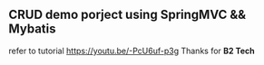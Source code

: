 ## CRUD demo porject using SpringMVC && Mybatis

refer to tutorial https://youtu.be/-PcU6uf-p3g
Thanks for **B2 Tech**

